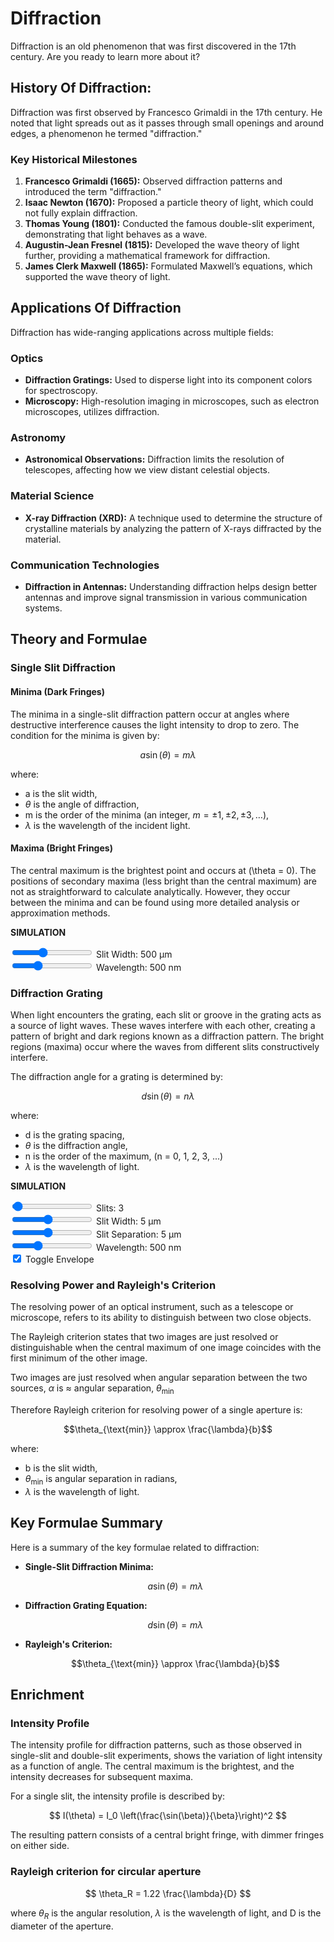 # Diffraction
Diffraction is an old phenomenon that was first discovered in the 17th century. Are you ready to learn more about it? 

## History Of Diffraction: 
Diffraction was first observed by Francesco Grimaldi in the 17th century. He noted that light spreads out as it passes through small openings and around edges, a phenomenon he termed "diffraction."

### Key Historical Milestones

1. **Francesco Grimaldi (1665):** Observed diffraction patterns and introduced the term "diffraction."
2. **Isaac Newton (1670):** Proposed a particle theory of light, which could not fully explain diffraction.
3. **Thomas Young (1801):** Conducted the famous double-slit experiment, demonstrating that light behaves as a wave.
4. **Augustin-Jean Fresnel (1815):** Developed the wave theory of light further, providing a mathematical framework for diffraction.
5. **James Clerk Maxwell (1865):** Formulated Maxwell’s equations, which supported the wave theory of light.

## Applications Of Diffraction
Diffraction has wide-ranging applications across multiple fields:

### Optics

- **Diffraction Gratings:** Used to disperse light into its component colors for spectroscopy.
- **Microscopy:** High-resolution imaging in microscopes, such as electron microscopes, utilizes diffraction.

### Astronomy

- **Astronomical Observations:** Diffraction limits the resolution of telescopes, affecting how we view distant celestial objects.

### Material Science

- **X-ray Diffraction (XRD):** A technique used to determine the structure of crystalline materials by analyzing the pattern of X-rays diffracted by the material.

### Communication Technologies

- **Diffraction in Antennas:** Understanding diffraction helps design better antennas and improve signal transmission in various communication systems.

## Theory and Formulae

### Single Slit Diffraction

#### Minima (Dark Fringes)

The minima in a single-slit diffraction pattern occur at angles where destructive interference causes the light intensity to drop to zero. The condition for the minima is given by:

$$
a \sin(\theta) = m \lambda
$$

where:

- a is the slit width,
- $\theta$ is the angle of diffraction,
- m is the order of the minima (an integer, $m = \pm1, \pm2, \pm3, \dots$),
- $\lambda$ is the wavelength of the incident light.

#### Maxima (Bright Fringes)

The central maximum is the brightest point and occurs at \(\theta = 0\). The positions of secondary maxima (less bright than the central maximum) are not as straightforward to calculate analytically. However, they occur between the minima and can be found using more detailed analysis or approximation methods.

**SIMULATION**
<canvas id="singleSlit"></canvas>

<div class="slitWidth">
    <input type="range" min="200" max="1000" step="100" value="500" class="slider" id="slitWidthInput_SS">
    Slit Width: <span id="slitWidthValue_SS">500</span> μm
</div>
<div class="wavelength">
    <input type="range" min="380" max="780" step="10" value="500" class="slider" id="wavelengthInput_SS">
    Wavelength: <span id="wavelengthValue_SS">500</span> nm
</div>

<script type="module" src="../../javascript/sim4.js"></script>


### Diffraction Grating

When light encounters the grating, each slit or groove in the grating acts as a source of light waves. These waves interfere with each other, creating a pattern of bright and dark regions known as a diffraction pattern. The bright regions (maxima) occur where the waves from different slits constructively interfere.

The diffraction angle for a grating is determined by:

$$
d \sin(\theta) = n \lambda
$$

where:

 - d is the grating spacing,
 - $\theta$ is the diffraction angle, 
 - n is the order of the maximum, (n = 0, 1, 2, 3, ...)
 - $\lambda$ is the wavelength of light.

**SIMULATION**
<canvas id="nSlit"></canvas>

<div class="slits">
    <input type="range" min="1" max="100" step="1" value="3" class="slider" id="slitsInput_nSlit">
    Slits: <span id="slitsValue_nSlit">3</span>
</div>
<div class="slitWidth">
    <input type="range" min="1" max="10" step="1" value="5" class="slider" id="slitWidthInput_nSlit">
    Slit Width: <span id="slitWidthValue_nSlit">5</span> μm
</div>
<div class="slitSeparation">
    <input type="range" min="1" max="10" step="1" value="5" class="slider" id="slitSeparationInput_nSlit">
    Slit Separation: <span id="slitSeparationValue_nSlit">5</span> μm
</div>
<div class="wavelength">
    <input type="range" min="380" max="780" step="10" value="500" class="slider" id="wavelengthInput_nSlit">
    Wavelength: <span id="wavelengthValue_nSlit">500</span> nm
</div>
<div class="envelope">
    <input type="checkbox" id="envelopeInput_nSlit" checked="checked">
    <label for="envelopeInput_nSlit">Toggle Envelope</label>
</div>

<script type="module" src="../../javascript/sim6.js"></script>


### Resolving Power and Rayleigh's Criterion

The resolving power of an optical instrument, such as a telescope or microscope, refers to its ability to distinguish between two close objects. 

The Rayleigh criterion states that two images are just resolved or distinguishable when the central maximum of one image coincides with the first minimum of the other image.

Two images are just resolved when angular separation between the two sources, $\alpha$ is $\approx$ angular separation, $\theta_{\text{min}}$ 

Therefore Rayleigh criterion for resolving power of a single aperture is:

$$\theta_{\text{min}} \approx \frac{\lambda}{b}$$

where:

 - b is the slit width,
 - $\theta_{\text{min}}$ is angular separation in radians, 
 - $\lambda$ is the wavelength of light.

## Key Formulae Summary

Here is a summary of the key formulae related to diffraction:

- **Single-Slit Diffraction Minima:**

  $$a \sin(\theta) = m \lambda$$

- **Diffraction Grating Equation:**

  $$d \sin(\theta) = m \lambda$$

- **Rayleigh's Criterion:**

  $$\theta_{\text{min}} \approx \frac{\lambda}{b}$$

## Enrichment

### Intensity Profile

The intensity profile for diffraction patterns, such as those observed in single-slit and double-slit experiments, shows the variation of light intensity as a function of angle. The central maximum is the brightest, and the intensity decreases for subsequent maxima.

For a single slit, the intensity profile is described by:

$$
I(\theta) = I_0 \left(\frac{\sin(\beta)}{\beta}\right)^2
$$

The resulting pattern consists of a central bright fringe, with dimmer fringes on either side.


### Rayleigh criterion for circular aperture
$$
\theta_R = 1.22 \frac{\lambda}{D}
$$

where $\theta_R$ is the angular resolution, $\lambda$ is the wavelength of light, and D is the diameter of the aperture.
